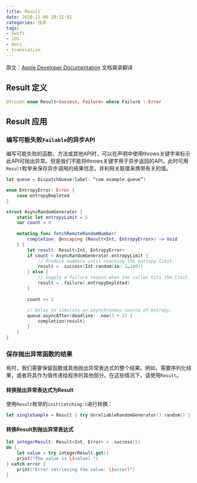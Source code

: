 ```yaml
---
title: Result
date: 2020-11-06 20:32:02
categories: 技术
tags:
- Swift
- iOS
- docs
- translation
---
```


原文：[Apple Developer Documentation](https://developer.apple.com/documentation/swift/result)
文档摘录翻译
## Result 定义
```Swift
@frozen enum Result<Success, Failure> where Failure : Error
```

## Result 应用
### 编写可能失败`Failable`的异步API
编写可能失败的函数、方法或其他API时，可以在声明中使用throws关键字来标示此API可抛出异常。但是我们不能将throws关键字用于异步返回的API，此时可用`Result`枚举来保存异步调用的结果信息，并利用关联值来携带有关的值。
```Swift
let queue = DispatchQueue(label: “com.example.queue”)

enum EntropyError: Error {
    case entropyDepleted
}

struct AsyncRandomGenerator {
    static let entropyLimit = 5
    var count = 0
    
    mutating func fetchRemoteRandomNumber(
        completion: @escaping (Result<Int, EntropyError>) -> Void
    ) {
        let result: Result<Int, EntropyError>
        if count < AsyncRandomGenerator.entropyLimit {
            // Produce numbers until reaching the entropy limit.
            result = .success(Int.random(in: 1…100))
        } else {
            // Supply a failure reason when the caller hits the limit.
            result = .failure(.entropyDepleted)
        }
        
        count += 1
        
        // Delay to simulate an asynchronous source of entropy.
        queue.asyncAfter(deadline: .now() + 2) {
            completion(result)
        }
    }
}
```
### 保存抛出异常函数的结果
有时，我们需要保留函数或其他抛出异常表达式的整个结果。例如，需要序列化结果，或者将其作为值传递给程序的其他部分。在这些情况下，请使用`Result`。
#### 转换抛出异常表达式为Result
使用`Result`枚举的`init(catching:)`进行转换：
```Swift
let singleSample = Result { try UnreliableRandomGenerator().random() }
```

#### 转换Result到抛出异常表达式
```Swift
let integerResult: Result<Int, Error> = .success(5)
do {
    let value = try integerResult.get()
    print("The value is \(value).")
} catch error {
    print("Error retrieving the value: \(error)")
}

```